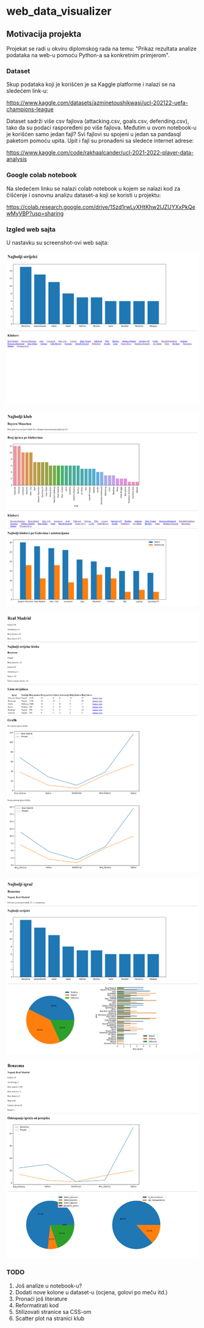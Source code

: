 # web_data_visualizer

## Motivacija projekta

Projekat se radi u okviru diplomskog rada na temu: "Prikaz rezultata analize podataka na web-u pomoću Python-a sa konkretnim primjerom".

### Dataset

Skup podataka koji je korišćen je sa Kaggle platforme i nalazi se na sledećem link-u:

https://www.kaggle.com/datasets/azminetoushikwasi/ucl-202122-uefa-champions-league

Dataset sadrži više csv fajlova (attacking.csv, goals.csv, defending.csv), tako da su podaci raspoređeni po više fajlova. Međutim u ovom notebook-u je korišćen samo jedan fajl? Svi fajlovi su spojeni u jedan sa pandasql paketom pomoću upita. Upit i fajl su pronađeni sa sledeće internet adrese:

https://www.kaggle.com/code/rakhaalcander/ucl-2021-2022-player-data-analysis

### Google colab notebook

Na sledećem linku se nalazi colab notebook u kojem se nalazi kod za čišćenje i osnovnu analizu dataset-a koji se koristi u projektu:

https://colab.research.google.com/drive/1Szd1rwLyXHtKhw2lJZUYXxPkQewMyVBP?usp=sharing

### Izgled web sajta

U nastavku su screenshot-ovi web sajta:

![alt text](https://github.com/Balsa-Dogandzic/web_data_visualizer/blob/main/docs/Pocetna.png?raw=True)

![alt text](https://github.com/Balsa-Dogandzic/web_data_visualizer/blob/main/docs/Klubovi.png?raw=True)

![alt text](https://github.com/Balsa-Dogandzic/web_data_visualizer/blob/main/docs/Klub.png?raw=True)

![alt text](https://github.com/Balsa-Dogandzic/web_data_visualizer/blob/main/docs/Igraci.png?raw=True)

![alt text](https://github.com/Balsa-Dogandzic/web_data_visualizer/blob/main/docs/Igrac.png?raw=True)

### TODO

1. Još analize u notebook-u?
2. Dodati nove kolone u dataset-u (ocjena, golovi po meču itd.)
3. Pronaći još literature
4. Reformatirati kod
5. Stilizovati stranice sa CSS-om
6. Scatter plot na stranici klub
